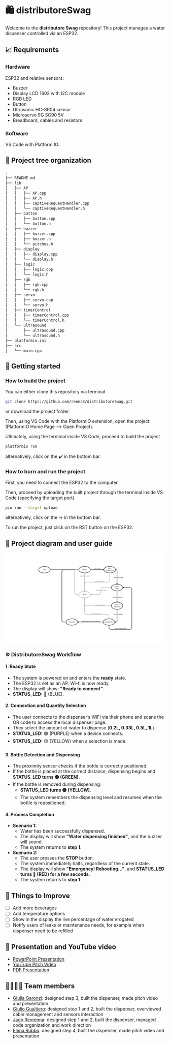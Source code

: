 # 🛍️ distributoreSwag  

Welcome to the **distributore Swag** repository! This project manages a water dispenser controlled via an ESP32.

## 📈 Requirements
### Hardware
ESP32 and relative sensors: 
  - Buzzer
  - Display LCD 1602 with I2C module
  - RGB LED
  - Button
  - Ultrasonic HC-SR04 sensor
  - Microservo 9G SG90 5V
  - Breadboard, cables and resistors
### Software 
VS Code with Platform IO.
## 🌲 Project tree organization
```plaintext
.
├── README.md
├── lib
│   ├── AP
│   │   ├── AP.cpp
│   │   ├── AP.h
│   │   ├── captiveRequestHandler.cpp
│   │   └── captiveRequestHandler.h
│   ├── button
│   │   ├── button.cpp
│   │   └── button.h
│   ├── buzzer
│   │   ├── buzzer.cpp
│   │   ├── buzzer.h
│   │   └── pitches.h
│   ├── display
│   │   ├── display.cpp
│   │   └── display.h
│   ├── logic
│   │   ├── logic.cpp
│   │   └── logic.h
│   ├── rgb
│   │   ├── rgb.cpp
│   │   └── rgb.h
│   ├── servo
│   │   ├── servo.cpp
│   │   └── servo.h
│   ├── timerControl
│   │   ├── timerControl.cpp
│   │   └── timerControl.h
│   └── ultrasound
│       ├── ultrasound.cpp
│       └── ultrasound.h
├── platformio.ini
├── src
│   └── main.cpp
```

## 💪 Getting started
### How to build the project
You can either clone this repository via terminal
``` bash
git clone https://github.com/renna3/distributoreSwag.git
```
or download the project folder.  

Then, using VS Code with the PlatformIO extension, open the project (PlatformIO Home Page --> Open Project). 

Ultimately, using the terminal inside VS Code, proceed to build the project
``` sh
platformio run
```
alternatively, click on the ✔️ in the bottom bar.

### How to burn and run the project

First, you need to connect the ESP32 to the computer.  

Then, proceed by uploading the built project through the terminal inside VS Code (specifying the target port)
``` sh
pio run --target upload
```
alternatively, click on the → in the bottom bar.

To run the project, just click on the RST button on the ESP32.

## 📝 Project diagram and user guide
<img src="Project design.jpeg" alt="My Image" width="600">

### ⚙️ DistributoreSwag Workflow
#### 1. Ready State  
- The system is powered on and enters the **ready** state.  
- The ESP32 is set as an AP. Wi-fi is now ready.  
- The display will show: **"Ready to connect"**.  
- **STATUS_LED:** 🔵 (BLUE).  

#### 2. Connection and Quantity Selection  
- The user connects to the dispenser’s WiFi via their phone and scans the QR code to access the local dispenser page.  
- They select the amount of water to dispense (**0.2L, 0.33L, 0.5L, 1L**).  
- **STATUS_LED:** 🟣 (PURPLE) when a device connects.  
- **STATUS_LED:** 🟡 (YELLOW) when a selection is made.  

#### 3. Bottle Detection and Dispensing  
- The proximity sensor checks if the bottle is correctly positioned.  
- If the bottle is placed at the correct distance, dispensing begins and **STATUS_LED turns 🟢 (GREEN)**.  
- If the bottle is removed during dispensing:  
  - **STATUS_LED turns 🟡 (YELLOW)**.  
  - The system remembers the dispensing level and resumes when the bottle is repositioned.  

#### 4. Process Completion  
- **Scenario 1:**  
  - Water has been successfully dispensed.  
  - The display will show **"Water dispensing finished"**, and the buzzer will sound.  
  - The system returns to **step 1**.  
- **Scenario 2:**  
  - The user presses the **STOP** button.  
  - The system immediately halts, regardless of the current state.  
  - The display will show **"Emergency! Rebooting..."**, and **STATUS_LED turns 🔴 (RED) for a few seconds**.  
  - The system returns to **step 1**.  



## 🔧 Things to Improve  
- [ ] Add more beverages
- [ ] Add temperature options
- [ ] Show in the display the live percentage of water erogated 
- [ ] Notify users of leaks or maintenance needs, for example when dispenser need to be refilled

## 🎥 Presentation and YouTube video

- [PowerPoint Presentation](https://docs.google.com/presentation/d/e/2PACX-1vS-GR5psc4e1slVNtSljMum9-SnUjQ5HM3ZVUodAPan2S7EgswZP48_drh9byah6N4qXjoTggb7KE40/pub?start=false&loop=false&delayms=3000)
- [YouTube Pitch Video]()
- [PDF Presentation](Presentation.pdf)

## 🧑‍🧑‍🧒‍🧒 Team members
- [Giulia Garonzi](https://github.com/GiuliaGa03): designed step 3, built the dispenser, made pitch video and presentation
- [Giulio Gualtiero](https://github.com/GiulioGualtiero): designed step 1 and 2, built the dispenser, overviewed cable management and sensors interaction
- [Jago Revrenna](https://github.com/renna3): designed step 1 and 2, built the dispenser, managed code organization and work direction
- [Elena Rubbo](https://github.com/elerub22): designed step 4, built the dispenser, made pitch video and presentation

 

